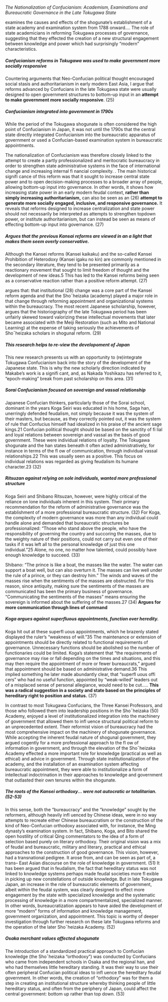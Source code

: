 *The Nationalization of Confucianism: Academism, Examinations and Bureaucratic Governance in the Late Tokugawa State*

examines the causes and effects of the shogunate’s establishment of a state academy and examination system from 1788 onward.... The role of state academicians in reforming Tokugawa processes of governance, suggesting that they effected the creation of a new structural engagement between knowledge and power which had surprisingly “modern” characteristics.

##### Confucianism reforms in Tokugawa was used to make government more socially responsive
Countering arguments that Neo-Confucian political thought encouraged social stasis and authoritarianism in early modern East Asia, I argue that reforms advanced by Confucians in the late Tokugawa state were usually designed to open government structures to bottom-up input in an **attempt to make government more socially responsive**. (25)

##### Confucianism integrated into government in 1790s
While the period of the Tokugawa shogunate is often considered the high point of Confucianism in Japan, it was not until the 1790s that the central state directly integrated Confucianism into the bureaucratic apparatus of government or used a Confucian-based examination system in bureaucratic appointments.

The nationalization of Confucianism was therefore closely linked to the attempt to create a partly professionalized and meritocratic bureaucracy in order to strengthen state administrative systems in the face of international change and increasing internal fi nancial complexity. .
The main historical signifi cance of this reform was that it sought to
increase central state power and to open decision-making processes to a broader array of people, allowing bottom-up input into governance. In other words, it shows how increasing state power in an early modern feudal context, **rather than simply increasing authoritarianism,** can also be seen as an (26)
**attempt to generate more socially engaged, inclusive, and responsive governance.** It reveals that reforms designed to increase centralization and state power should not necessarily be interpreted as attempts to strengthen topdown power, or institute authoritarianism, but can instead be seen as means of effecting bottom-up input into governance. (27)

##### Argues that the previous Kansai reforms are viewed in an a light that makes them seem overly conservative.
Although the Kansei reforms (Kansei kaikaku) and the so-called Kansei Prohibition of Heterodoxy (Kansei igaku no kin) are commonly mentioned in the secondary literature, they tend to be presented primarily as a reactionary movement that sought to limit freedom of thought and the development of new ideas.5 This has led to the Kansei reforms being seen as a conservative reaction rather than a positive reform attempt. (27)

argues that: that institutional (28) change was a core part of the Kansei reform agenda and that the Sho¯heizaka (academy) played a major role in that change through reforming appointment and organizational systems within the bureaucracy.
The most recent Japanese scholarship, however, argues that the historiography of the late Tokugawa period has been unfairly skewed toward valorizing these intellectual movements that later became associated with the Meiji Restoration (such as Mito and National Learning) at the expense of taking seriously the achievements of Sho¯heizaka scholars in shogunal reform. (29)

##### This research helps to re-view the developoment of Japan
This new research presents us with an opportunity to (re)integrate Tokugawa Confucianism back into the story of the development of the Japanese state. This is why the new scholarly direction indicated by Makabe’s work is a signifi cant, and, as Nakada Yoshikazu has referred to it, “epoch-making” break from past scholarship on this area. (31)

##### Sorai Confucianism focused on sovereign and vassal relationship
Japanese Confucian thinkers, particularly those of the Sorai school, dominant in the years Koga Seiri was educated in his home, Saga han, unerringly defended feudalism, not simply because it was the system of their masters, but because, as they correctly pointed out, it was the system of rule that Confucius himself had idealized in his praise of the ancient sage kings.21 Confucian political thought should be based on the sanctity of fi lial and loyal relations between sovereign and vassal as the basis of good government. These were individual relations of loyalty. The Tokugawa shogunate and the han states beneath it often acted administratively, for instance in terms of the fl ow of communication, through individual vassal relationships.22 This was usually seen as a positive. This focus on individual relations was regarded as giving feudalism its humane character.23 (32)

##### Ritsuzan against relying on sole individuals, wanted more professional structure
Koga Seiri and Shibano Ritsuzan, however, were highly critical of the reliance on lone individuals inherent in this system. Their primary recommendation for the reform of administrative governance was the establishment of a more professional bureaucratic structure. (32)
For Koga, the complexity of modern governance was more than any individual could handle alone and demanded that bureaucratic structures be professionalized: “Those who stand above the people, who have the responsibility of governing the country and succoring the masses, due to the weighty nature of their positions, could not carry out even one of their tasks if it was left all to the personal knowledge of just this one individual.”25 Alone, no one, no matter how talented, could possibly have enough knowledge to succeed. (33)

Shibano:  “The prince is like a boat, the masses like the water. The water can support a boat well, but can also overturn it. The masses can live well under the rule of a prince, or they can destroy him.” The winds and waves of the masses rise when the sentiments of the masses are obstructed. For this reason, since antiquity, making sure the sentiments of the masses are communicated has been the primary business of governance. “Communicating the sentiments of the masses” means ensuring the sovereign is informed about the suffering of the masses.27 (34)
**Argues for more communication through lines of command**

##### Koga argues against superfluous appointments, function over heredity.
Koga hit out at these superfl uous appointments, which he brazenly stated displayed the ruler’s “weakness of will.”35 The maintenance or extension of appointments should be directly related to functional requirements of governance. Unnecessary functions should be abolished so the number of functionaries could be limited. Koga’s statement that “the requirements of governance may rise or fall depending on the times and situations, and this may then require the appointment of more or fewer bureaucrats,” argued that appointment should be based on administrative demand.36 This implied something he later made abundantly clear, that “superfl uous offi cers” who had no useful function, appointed by “weak-willed” leaders out of a misplaced sense of personal allegiance, would need to be cut..... 
**This was a radical suggestion in a society and state based on the principles of hereditary right to position and status.** (37) 

In contrast to most Tokugawa Confucians, the Three Kansei Professors, and those who followed them into leadership positions in the Sho¯heizaka (50) Academy, enjoyed a level of institutionalized integration into the machinery of government that allowed them to infl uence structural political reform to an unprecedented extent. Their reformist vision of bureaucracy had the most comprehensive impact on the machinery of shogunate governance. While accepting the inherent feudal nature of shogunal government, they argued cogently for a more professional approach to the fl ow of information in government, and through the elevation of the Sho¯heizaka Academy effected a more important role for knowledge (practical as well as ethical) and advice in government. Through state institutionalization of the academy, and the installation of an examination system affecting bureaucratic appointment, they were able to institutionalize a form of intellectual indoctrination in their approaches to knowledge and government that outlasted their own tenures within the shogunate.

##### The roots of the Kansei orthodoxy... were not autocratic or totalitarian. (52-53)
In this sense, both the “bureaucracy” and the “knowledge” sought by the reformers, although heavily infl uenced by Chinese ideas, were in no way attempts to recreate either Chinese bureaucratism or the construction of the kind of Neo-Confucian orthodoxy associated with, for instance, the Ming dynasty’s examination system. In fact, Shibano, Koga, and Bito shared the open hostility of critical Qing commentators to the idea of a form of selection based purely on literary orthodoxy. Their original vision was a mix of feudal and bureaucratic, military and literary, practical and ethical approaches to the construction of good governance. This vision, however, had a transnational pedigree. It arose from, and can be seen as part of, a trans– East Asian discourse on the role of knowledge in government. (51)
It has been argued that in feudalism, the fact that hereditary status was not linked to knowledge systems perhaps made feudal societies more fl exible in picking up new constellations of outside knowledge. But in late Tokugawa Japan, an increase in the role of bureaucratic elements of government, albeit within the feudal system, was clearly designed to effect more engagement by the state with specialized knowledge and the systematic processing of knowledge in a more compartmentalized, specialized manner. In other words, bureaucratization appears to have aided the development of more “modern” forms of information and knowledge management, government organization, and appointment. This topic is worthy of deeper investigation through further research on these late Tokugawa reforms and the operation of the later Sho¯heizaka Academy. (52)

##### Osaka merchant values affected shogunate
The introduction of a standardized practical approach to Confucian knowledge (the Sho¯heizaka “orthodoxy”) was conducted by Confucians who came from independent schools in Osaka and the regional han, and who had themselves little hereditary standing. It was their way to use their often peripheral Confucian political ideas to infl uence the hereditary feudal government. In other words, the creation of “orthodoxy” was for them a step in creating an institutional structure whereby thinking people of little hereditary status, and often from the periphery of Japan, could affect the central government: bottom up rather than top down. (53)
